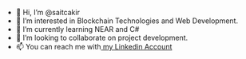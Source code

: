 - 👋 Hi, I’m @saitcakir
- 👀 I’m interested in Blockchain Technologies and Web Development.
- 🌱 I’m currently learning NEAR and C#
- 💞️ I’m looking to collaborate on project development.
- 📫 You can reach me with<a href="https://www.linkedin.com/in/sait-%C3%A7akir/"> my Linkedin Account</a>


